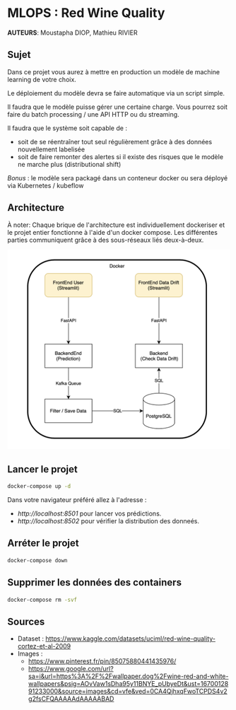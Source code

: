# MLOPS : Red Wine Quality

__AUTEURS__: Moustapha DIOP, Mathieu RIVIER

## Sujet

Dans ce projet vous aurez à mettre en production un modèle de machine learning de votre choix.

Le déploiement du modèle devra se faire automatique via un script simple.

Il faudra que le modèle puisse gérer une certaine charge. Vous pourrez soit faire du batch processing / une API HTTP ou du streaming.

Il faudra que le système soit capable de :
- soit de se réentraîner tout seul régulièrement grâce à des données nouvellement labelisée
- soit de faire remonter des alertes si il existe des risques que le modèle ne marche plus (distributional shift)


*Bonus* : le modèle sera packagé dans un conteneur docker ou sera déployé via Kubernetes / kubeflow

## Architecture

À noter: Chaque brique de l'architecture est individuellement dockeriser et le projet entier fonctionne à l'aide d'un docker compose. Les différentes parties communiquent grâce à des sous-réseaux liés deux-à-deux. 

![alt text](images/architecture.png)

## Lancer le projet

```bash
docker-compose up -d
```

Dans votre navigateur préféré allez à l'adresse :
- *http://localhost:8501* pour lancer vos prédictions.
- *http://localhost:8502* pour vérifier la distribution des donneés.

## Arréter le projet

```bash
docker-compose down
```

## Supprimer les données des containers

```bash
docker-compose rm -svf
```

## Sources

- Dataset : https://www.kaggle.com/datasets/uciml/red-wine-quality-cortez-et-al-2009
- Images :
  - https://www.pinterest.fr/pin/85075880441435976/
  - https://www.google.com/url?sa=i&url=https%3A%2F%2Fwallpaper.dog%2Fwine-red-and-white-wallpapers&psig=AOvVaw1sDha95y11BNYE_pUbyeDt&ust=1670012891233000&source=images&cd=vfe&ved=0CA4QjhxqFwoTCPDS4v2g2fsCFQAAAAAdAAAAABAD

